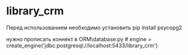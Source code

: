 # library_crm

Перед использованием необходимо установить
pip install psycopg2

нужно прописать коннект в ORM\database.py # engine = create_engine('jdbc:postgresql://localhost:5433/library_crm')
